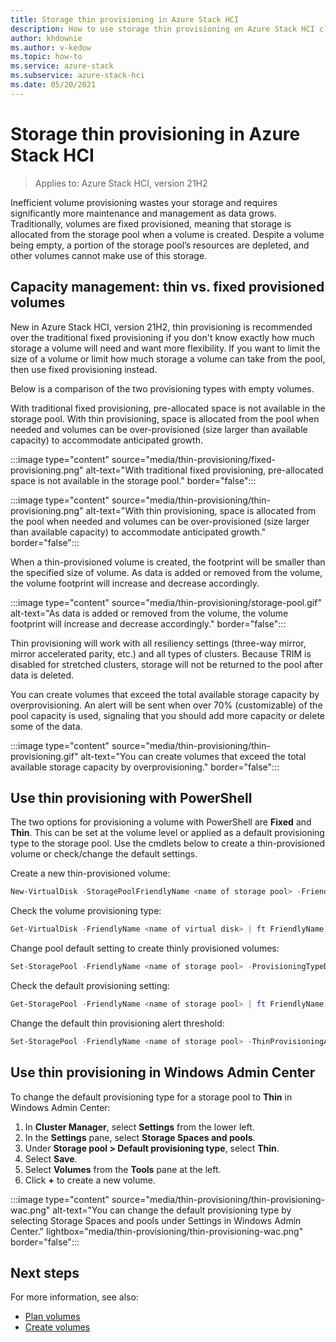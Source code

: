 ```yaml
---
title: Storage thin provisioning in Azure Stack HCI
description: How to use storage thin provisioning on Azure Stack HCI clusters by using Windows PowerShell or Windows Admin Center.
author: khdownie
ms.author: v-kedow
ms.topic: how-to
ms.service: azure-stack
ms.subservice: azure-stack-hci
ms.date: 05/20/2021
---
```


# Storage thin provisioning in Azure Stack HCI

> Applies to: Azure Stack HCI, version 21H2

Inefficient volume provisioning wastes your storage and requires significantly more maintenance and management as data grows. Traditionally, volumes are fixed provisioned, meaning that storage is allocated from the storage pool when a volume is created. Despite a volume being empty, a portion of the storage pool’s resources are depleted, and other volumes cannot make use of this storage.

## Capacity management: thin vs. fixed provisioned volumes 

New in Azure Stack HCI, version 21H2, thin provisioning is recommended over the traditional fixed provisioning if you don't know exactly how much storage a volume will need and want more flexibility. If you want to limit the size of a volume or limit how much storage a volume can take from the pool, then use fixed provisioning instead.

Below is a comparison of the two provisioning types with empty volumes.

With traditional fixed provisioning, pre-allocated space is not available in the storage pool. With thin provisioning, space is allocated from the pool when needed and volumes can be over-provisioned (size larger than available capacity) to accommodate anticipated growth.

:::image type="content" source="media/thin-provisioning/fixed-provisioning.png" alt-text="With traditional fixed provisioning, pre-allocated space is not available in the storage pool." border="false":::

:::image type="content" source="media/thin-provisioning/thin-provisioning.png" alt-text="With thin provisioning, space is allocated from the pool when needed and volumes can be over-provisioned (size larger than available capacity) to accommodate anticipated growth." border="false":::

When a thin-provisioned volume is created, the footprint will be smaller than the specified size of volume. As data is added or removed from the volume, the volume footprint will increase and decrease accordingly.

:::image type="content" source="media/thin-provisioning/storage-pool.gif" alt-text="As data is added or removed from the volume, the volume footprint will increase and decrease accordingly." border="false":::

Thin provisioning will work with all resiliency settings (three-way mirror, mirror accelerated parity, etc.) and all types of clusters. Because TRIM is disabled for stretched clusters, storage will not be returned to the pool after data is deleted.

You can create volumes that exceed the total available storage capacity by overprovisioning. An alert will be sent when over 70% (customizable) of the pool capacity is used, signaling that you should add more capacity or delete some of the data.

:::image type="content" source="media/thin-provisioning/thin-provisioning.gif" alt-text="You can create volumes that exceed the total available storage capacity by overprovisioning." border="false":::

## Use thin provisioning with PowerShell

The two options for provisioning a volume with PowerShell are **Fixed** and **Thin**. This can be set at the volume level or applied as a default provisioning type to the storage pool. Use the cmdlets below to create a thin-provisioned volume or check/change the default settings.

Create a new thin-provisioned volume:

```PowerShell
New-VirtualDisk -StoragePoolFriendlyName <name of storage pool> -FriendlyName <name of virtual disk> -Size <Size> -ProvisioningType Thin
```

Check the volume provisioning type:

```PowerShell
Get-VirtualDisk -FriendlyName <name of virtual disk> | ft FriendlyName,ProvisioningType
```

Change pool default setting to create thinly provisioned volumes:

```PowerShell
Set-StoragePool -FriendlyName <name of storage pool> -ProvisioningTypeDefault Thin
```

Check the default provisioning setting:

```PowerShell
Get-StoragePool -FriendlyName <name of storage pool> | ft FriendlyName,ProvisioningTypeDefault
```

Change the default thin provisioning alert threshold:

```PowerShell
Set-StoragePool -FriendlyName <name of storage pool> -ThinProvisioningAlertThresholds <% value>
```

## Use thin provisioning in Windows Admin Center  

To change the default provisioning type for a storage pool to **Thin** in Windows Admin Center:

1.	In **Cluster Manager**, select **Settings** from the lower left.
2.	In the **Settings** pane, select **Storage Spaces and pools**.
3.	Under **Storage pool > Default provisioning type**, select **Thin**. 
4.	Select **Save**.
5.	Select **Volumes** from the **Tools** pane at the left.
6.	Click **+** to create a new volume.

:::image type="content" source="media/thin-provisioning/thin-provisioning-wac.png" alt-text="You can change the default provisioning type by selecting Storage Spaces and pools under Settings in Windows Admin Center." lightbox="media/thin-provisioning/thin-provisioning-wac.png" border="false":::

## Next steps

For more information, see also:

- [Plan volumes](../concepts/plan-volumes.md)
- [Create volumes](create-volumes.md)